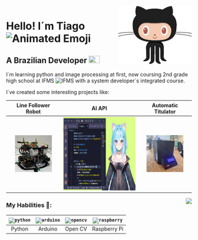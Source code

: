 <img align="right" src="ears.gif" width="200px">

# Hello! I´m Tiago <img src="https://iam-weijie.github.io/wave/hand-emoji.svg" alt="Animated Emoji" width="50" height="50">
## A Brazilian Developer <img src="https://upload.wikimedia.org/wikipedia/commons/thumb/0/05/Flag_of_Brazil.svg/250px-Flag_of_Brazil.svg.png" height="20px" width="30px">

I´m learning python and image processing at first, now coursing 2nd grade high school at IFMS <img src="https://yt3.googleusercontent.com/ytc/AIdro_mQxwktRbLPcYDbe2NYDO_MckVIvR1ZxSj91WWnzXtskVI=s900-c-k-c0x00ffffff-no-rj" alt="IFMS" height="15px" width="15px"> with a system developer´s integrated course.

 I´ve created some interesting projects like:

 |Line Follower Robot|AI API|Automatic Titulator|
 |:-----------------:|:--------------:|:-----------------:|
 |<img src="robo.jpg" alt="robot" height="100px" width="100px">|<img src="image.png" alt="Apollo" height="200px" width="200px">|<img src="titulador.jpg" alt="titulator" height="100px" width="100px">|

<picture>
 <img align="right" src="https://github-readme-stats.vercel.app/api?username=Arisu-Shimada&show_icons=true&theme=dark&bg_color=00000000&title_color=87CEFA&text_color=C5CAC4&border_color=B4B2A7"/>
</picture>

### My Habilities 🧠:

 |<code><img height="40" alt="python" src="https://images.icon-icons.com/2699/PNG/512/python_logo_icon_168886.png"></code>|<code><img height="40" alt="arduino" src="https://cdn.worldvectorlogo.com/logos/arduino-1.svg"></code>|<code><img height="40" alt="opencv" src="https://images.icon-icons.com/2699/PNG/512/opencv_logo_icon_170887.png"></code>|<code><img height="40" alt="raspberry" src="https://logodownload.org/wp-content/uploads/2018/02/raspberry-pi-logo.png"></code>  |
 |:----:|:-----:|:-----:|:----------:| 
 |Python|Arduino|Open CV|Raspberry Pi|
 


